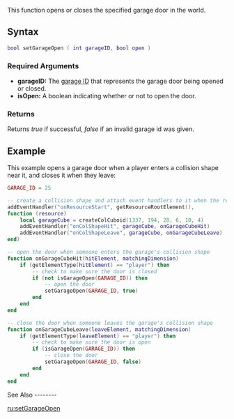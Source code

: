 This function opens or closes the specified garage door in the world.

Syntax
------

``` lua
bool setGarageOpen ( int garageID, bool open )
```

### Required Arguments

-   **garageID:** The [garage ID](/Garage.md "wikilink") that represents the garage door being opened or closed.
-   **isOpen:** A boolean indicating whether or not to open the door.

### Returns

Returns *true* if successful, *false* if an invalid garage id was given.

Example
-------

<section name="Server" class="server" show="true">
This example opens a garage door when a player enters a collision shape near it, and closes it when they leave:

``` lua
GARAGE_ID = 25

-- create a collision shape and attach event handlers to it when the resource starts
addEventHandler("onResourceStart", getResourceRootElement(),
function (resource)
    local garageCube = createColCuboid(1337, 194, 28, 6, 10, 4)
    addEventHandler("onColShapeHit", garageCube, onGarageCubeHit)
    addEventHandler("onColShapeLeave", garageCube, onGarageCubeLeave)
end)

-- open the door when someone enters the garage's collision shape
function onGarageCubeHit(hitElement, matchingDimension)
    if (getElementType(hitElement) == "player") then
        -- check to make sure the door is closed
        if (not isGarageOpen(GARAGE_ID)) then
            -- open the door
            setGarageOpen(GARAGE_ID, true)
        end
    end
end

-- close the door when someone leaves the garage's collision shape
function onGarageCubeLeave(leaveElement, matchingDimension)
    if (getElementType(leaveElement) == "player") then
        -- check to make sure the door is open
        if (isGarageOpen(GARAGE_ID)) then
            -- close the door
            setGarageOpen(GARAGE_ID, false)
        end
    end
end
```

</section>
See Also
--------

[ru:setGarageOpen](/ru:setGarageOpen.md "wikilink")
